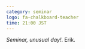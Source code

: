 ```yaml
---
category: seminar
logo: fa-chalkboard-teacher
time: 21:00 JST
---
```


*Seminar, unusual day!*. Erik.
